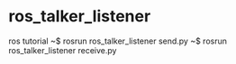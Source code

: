 # ros_talker_listener
 ros tutorial
~$ rosrun ros_talker_listener send.py
~$ rosrun ros_talker_listener receive.py
